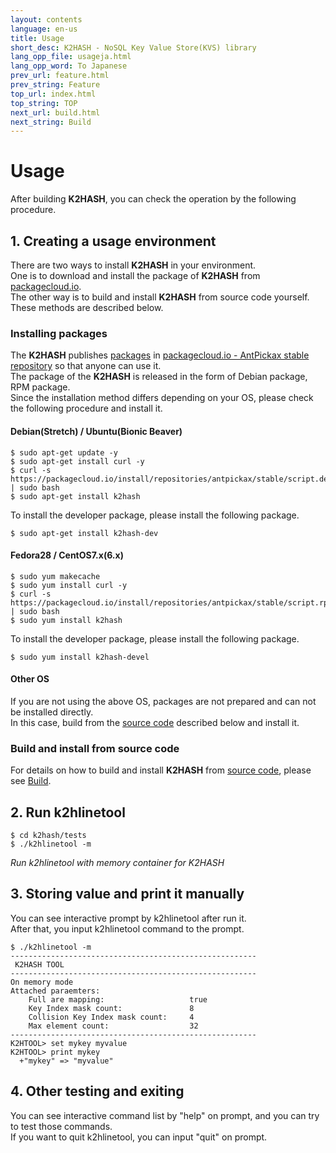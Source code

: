 ```yaml
---
layout: contents
language: en-us
title: Usage
short_desc: K2HASH - NoSQL Key Value Store(KVS) library
lang_opp_file: usageja.html
lang_opp_word: To Japanese
prev_url: feature.html
prev_string: Feature
top_url: index.html
top_string: TOP
next_url: build.html
next_string: Build
---
```


# Usage
After building **K2HASH**, you can check the operation by the following procedure.

## 1. Creating a usage environment
There are two ways to install **K2HASH** in your environment.  
One is to download and install the package of **K2HASH** from [packagecloud.io](https://packagecloud.io/).  
The other way is to build and install **K2HASH** from source code yourself.  
These methods are described below.  

### Installing packages
The **K2HASH** publishes [packages](https://packagecloud.io/app/antpickax/stable/search?q=k2hash) in [packagecloud.io - AntPickax stable repository](https://packagecloud.io/antpickax/stable) so that anyone can use it.  
The package of the **K2HASH** is released in the form of Debian package, RPM package.  
Since the installation method differs depending on your OS, please check the following procedure and install it.  

#### Debian(Stretch) / Ubuntu(Bionic Beaver)
```
$ sudo apt-get update -y
$ sudo apt-get install curl -y
$ curl -s https://packagecloud.io/install/repositories/antpickax/stable/script.deb.sh | sudo bash
$ sudo apt-get install k2hash
```
To install the developer package, please install the following package.
```
$ sudo apt-get install k2hash-dev
```

#### Fedora28 / CentOS7.x(6.x)
```
$ sudo yum makecache
$ sudo yum install curl -y
$ curl -s https://packagecloud.io/install/repositories/antpickax/stable/script.rpm.sh | sudo bash
$ sudo yum install k2hash
```
To install the developer package, please install the following package.
```
$ sudo yum install k2hash-devel
```

#### Other OS
If you are not using the above OS, packages are not prepared and can not be installed directly.  
In this case, build from the [source code](https://github.com/yahoojapan/k2hash) described below and install it.

### Build and install from source code
For details on how to build and install **K2HASH** from [source code](https://github.com/yahoojapan/k2hash), please see [Build](https://k2hash.antpick.ax/build.html).

## 2. Run k2hlinetool
```
$ cd k2hash/tests
$ ./k2hlinetool -m
```
_Run k2hlinetool with memory container for K2HASH_

## 3. Storing value and print it manually  
You can see interactive prompt by k2hlinetool after run it.  
After that, you input k2hlinetool command to the prompt.

```
$ ./k2hlinetool -m
-------------------------------------------------------
 K2HASH TOOL
-------------------------------------------------------
On memory mode
Attached paraemters:
    Full are mapping:                   true
    Key Index mask count:               8
    Collision Key Index mask count:     4
    Max element count:                  32
-------------------------------------------------------
K2HTOOL> set mykey myvalue
K2HTOOL> print mykey
  +"mykey" => "myvalue"
```

## 4. Other testing and exiting  
You can see interactive command list by "help" on prompt, and you can try to test those commands.  
If you want to quit k2hlinetool, you can input "quit" on prompt.
